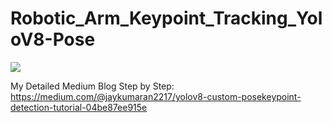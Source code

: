 # Robotic_Arm_Keypoint_Tracking_YoloV8-Pose
<img src="https://miro.medium.com/v2/resize:fit:720/format:webp/1*bSB6Skxdyr6xFPdsU6TyDw.png">

My Detailed Medium Blog Step by Step:
https://medium.com/@jaykumaran2217/yolov8-custom-posekeypoint-detection-tutorial-04be87ee915e
